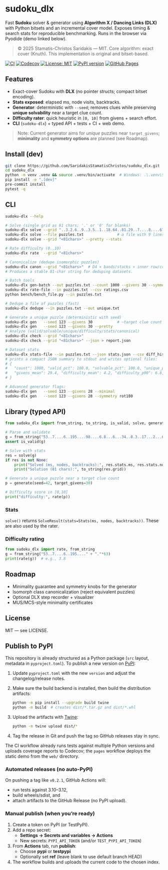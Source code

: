 # sudoku_dlx

Fast **Sudoku** solver & generator using **Algorithm X / Dancing Links (DLX)** with Python bitsets and an incremental cover model. Exposes timing & search stats for reproducible benchmarking. Runs in the browser via Pyodide (demo linked below).

> © 2025 Stamatis-Christos Saridakis — MIT. Core algorithm: exact cover (Knuth). This implementation is original and bitset-based.

[![CI](https://github.com/SaridakisStamatisChristos/sudoku_dlx/actions/workflows/ci.yml/badge.svg?branch=main)](https://github.com/SaridakisStamatisChristos/sudoku_dlx/actions/workflows/ci.yml)
[![Codecov](https://codecov.io/gh/SaridakisStamatisChristos/sudoku_dlx/branch/main/graph/badge.svg)](https://codecov.io/gh/SaridakisStamatisChristos/sudoku_dlx)
[![License: MIT](https://img.shields.io/github/license/SaridakisStamatisChristos/sudoku_dlx.svg)](LICENSE)
[![PyPI version](https://img.shields.io/pypi/v/sudoku_dlx.svg)](https://pypi.org/project/sudoku_dlx/)
[![GitHub Pages](https://img.shields.io/badge/GitHub%20Pages-demo-blue)](https://saridakisstamatischristos.github.io/sudoku_dlx/)

## Features
- Exact-cover Sudoku with **DLX** (no pointer structs; compact bitset encoding).
- **Stats exposed**: elapsed ms, node visits, backtracks.
- **Generator**: deterministic with `--seed`; removes clues while preserving **unique solvability** near a target clue count.
- **Difficulty rater**: quick heuristic in `[0, 10]` from givens + search effort.
- **CLI** (`sudoku-dlx`) + typed API + tests + CI + web demo.

> Note: Current generator aims for *unique* puzzles near `target_givens`; **minimality** and **symmetry options** are planned (see Roadmap).

## Install (dev)
```bash
git clone https://github.com/SaridakisStamatisChristos/sudoku_dlx.git
cd sudoku_dlx
python -m venv .venv && source .venv/bin/activate  # Windows: .\.venv\Scripts\activate
pip install -e ".[dev]"
pre-commit install
pytest -q
```

## CLI

```bash
sudoku-dlx --help

# Solve (single grid as 81 chars; '.' or '0' for blanks)
sudoku-dlx solve --grid "..3.2.6..9..3.5..1..18.64..81.29..7....8....67..82.5......."
sudoku-dlx solve --file puzzles.txt               # a file with 9 lines of 9 chars
sudoku-dlx solve --grid "<81chars>" --pretty --stats

# Rate difficulty (0..10)
sudoku-dlx rate  --grid "<81chars>"

# Canonicalize (dedupe isomorphic puzzles)
sudoku-dlx canon --grid "<81chars>"  # D4 × bands/stacks × inner row/col × digit relabel
# Produces a stable 81-char string for deduping datasets.

# Batch tools
sudoku-dlx gen-batch --out puzzles.txt --count 1000 --givens 30 --symmetry rot180 --minimal
sudoku-dlx rate-file --in puzzles.txt --csv ratings.csv
python bench/bench_file.py --in puzzles.txt

# Dedupe a file of puzzles (fast)
sudoku-dlx dedupe --in puzzles.txt --out unique.txt

# Generate a unique puzzle (deterministic with seed)
sudoku-dlx gen   --seed 123 --givens 30           # ~target clue count (approx)
sudoku-dlx gen   --seed 123 --givens 30 --pretty
# Analyze (valid/solvable/unique/difficulty/stats/canonical)
sudoku-dlx check --grid "<81chars>"
sudoku-dlx check --grid "<81chars>" --json > report.json

# Dataset stats
sudoku-dlx stats-file --in puzzles.txt --json stats.json --csv diff_hist.csv
# prints a compact JSON summary to stdout and writes optional files:
# {
#   "count": 1000, "valid_pct": 100.0, "solvable_pct": 100.0, "unique_pct": 100.0,
#   "givens_mean": 29.4, "difficulty_mean": 4.2, "difficulty_p90": 6.8, ...
# }

# Advanced generator flags:
sudoku-dlx gen   --seed 123 --givens 28 --minimal
sudoku-dlx gen   --seed 123 --givens 28 --symmetry rot180
```

## Library (typed API)

```python
from sudoku_dlx import from_string, to_string, is_valid, solve, generate, rate

# Parse and validate
g = from_string("53..7....6..195....98....6.8...6...34..8.3..17...2...6.6....28....419..5....8..79")
assert is_valid(g)

# Solve with stats
res = solve(g)
if res is not None:
    print("Solved (ms, nodes, backtracks):", res.stats.ms, res.stats.nodes, res.stats.backtracks)
    print("Solution (81 chars):", to_string(res.grid))

# Generate a unique puzzle near a target clue count
p = generate(seed=42, target_givens=30)

# Difficulty score in [0,10]
print("difficulty:", rate(p))
```

### Stats

`solve()` returns `SolveResult(stats=Stats(ms, nodes, backtracks))`. These are also used by the rater.

### Difficulty rating

```python
from sudoku_dlx import rate, from_string
g = from_string("53..7....6..195...." + "."*63)
print(rate(g))  # e.g., 3.8
```

## Roadmap

* Minimality guarantee and symmetry knobs for the generator
* Isomorph class canonicalization (reject equivalent puzzles)
* Optional DLX step recorder + visualizer
* MUS/MCS-style minimality certificates

## License

MIT — see LICENSE.

## Publish to PyPI

This repository is already structured as a Python package (`src` layout, metadata in `pyproject.toml`).
To publish a new version on [PyPI](https://pypi.org/project/sudoku_dlx/):

1. Update `pyproject.toml` with the new `version` and adjust the changelog/release notes.
2. Make sure the build backend is installed, then build the distribution artifacts:

   ```bash
   python -m pip install --upgrade build twine
   python -m build  # creates dist/*.tar.gz and dist/*.whl
   ```

3. Upload the artifacts with [Twine](https://twine.readthedocs.io/):

   ```bash
   python -m twine upload dist/*
   ```

4. Tag the release in Git and push the tag so GitHub releases stay in sync.

The CI workflow already runs tests against multiple Python versions and uploads coverage
reports to Codecov; the `pages` workflow deploys the static demo from the `web/` directory.

### Automated releases (no auto-PyPI)
On pushing a tag like `v0.2.1`, GitHub Actions will:
- run tests against 3.10–3.12,
- build wheels/sdist, and
- attach artifacts to the GitHub Release (no PyPI upload).

### Manual publish (when you’re ready)
1. Create a token on PyPI (or TestPyPI).
2. Add a repo secret:
   - **Settings → Secrets and variables → Actions**
   - New secrets: `PYPI_API_TOKEN` (and/or `TEST_PYPI_API_TOKEN`)
3. From **Actions** tab, run **publish**:
   - Choose **pypi** or **testpypi**
   - Optionally set **ref** (leave blank to use default branch HEAD)
4. The workflow builds and uploads the current code to the chosen index.
